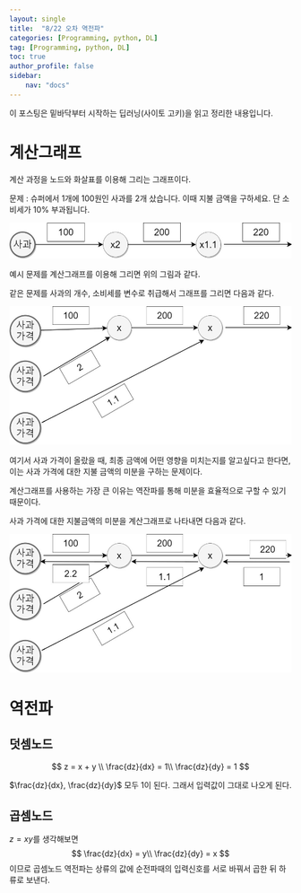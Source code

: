 ```yaml
---
layout: single
title:  "8/22 오차 역전파"
categories: [Programming, python, DL]
tag: [Programming, python, DL]
toc: true
author_profile: false
sidebar:
    nav: "docs"
---
```






  이 포스팅은 밑바닥부터 시작하는 딥러닝(사이토 고키)을 읽고 정리한 내용입니다.

# 계산그래프

계산 과정을 노드와 화살표를 이용해 그리는 그래프이다.

문제 : 슈퍼에서 1개에 100원인 사과를 2개 샀습니다. 이때 지불 금액을 구하세요. 단 소비세가 10% 부과됩니다.

![역전파](/images/2023-08-22-BackPropaganda/역전파.jpg)

예시 문제를 계산그래프를 이용해 그리면 위의 그림과 같다.

같은 문제를 사과의 개수, 소비세를 변수로 취급해서 그래프를 그리면 다음과 같다.



![역전파1](/images/2023-08-22-BackPropaganda/역전파1.jpg)

여기서 사과 가격이 올랐을 때, 최종 금액에 어떤 영향을 미치는지를 알고싶다고 한다면, 이는 사과 가격에 대한 지불 금액의 미분을 구하는 문제이다.

계산그래프를 사용하는 가장 큰 이유는 역잔파를 통해 미분을 효율적으로 구할 수 있기 때문이다.

사과 가격에 대한 지불금액의 미분을 계산그래프로 나타내면 다음과 같다.



![역전파2](/images/2023-08-22-BackPropaganda/역전파2.jpg)



# 역전파

## 덧셈노드

$$
z = x + y \\
\frac{dz}{dx} = 1\\
\frac{dz}{dy} = 1
$$

$\frac{dz}{dx}, \frac{dz}{dy}$ 모두 1이 된다. 그래서 입력값이 그대로 나오게 된다.



## 곱셈노드

$z = xy$를 생각해보면 
$$
\frac{dz}{dx} = y\\
\frac{dz}{dy} = x
$$
이므로 곱셈노드 역전파는 상류의 값에 순전파때의 입력신호를 서로 바꿔서 곱한 뒤 하류로 보낸다.
